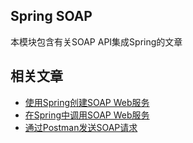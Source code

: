 ## Spring SOAP

本模块包含有关SOAP API集成Spring的文章

## 相关文章

+ [使用Spring创建SOAP Web服务](docs/使用Spring创建SOAP-Web服务.md)
+ [在Spring中调用SOAP Web服务](docs/在Spring中调用SOAP-Web服务.md)
+ [通过Postman发送SOAP请求](docs/通过Postman发送SOAP请求.md)